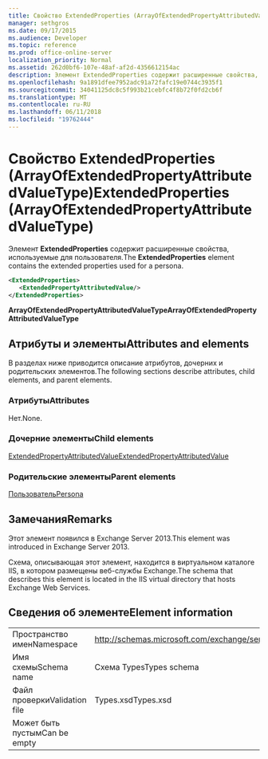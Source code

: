 ```yaml
---
title: Свойство ExtendedProperties (ArrayOfExtendedPropertyAttributedValueType)
manager: sethgros
ms.date: 09/17/2015
ms.audience: Developer
ms.topic: reference
ms.prod: office-online-server
localization_priority: Normal
ms.assetid: 262d0bf6-107e-48af-af2d-4356612154ac
description: Элемент ExtendedProperties содержит расширенные свойства, используемые для пользователя.
ms.openlocfilehash: 9a1891dfee7952adc91a72fafc19e0744c3935f1
ms.sourcegitcommit: 34041125dc8c5f993b21cebfc4f8b72f0fd2cb6f
ms.translationtype: MT
ms.contentlocale: ru-RU
ms.lasthandoff: 06/11/2018
ms.locfileid: "19762444"
---
```

# <a name="extendedproperties-arrayofextendedpropertyattributedvaluetype"></a><span data-ttu-id="35c3d-103">Свойство ExtendedProperties (ArrayOfExtendedPropertyAttributedValueType)</span><span class="sxs-lookup"><span data-stu-id="35c3d-103">ExtendedProperties (ArrayOfExtendedPropertyAttributedValueType)</span></span>

<span data-ttu-id="35c3d-104">Элемент **ExtendedProperties** содержит расширенные свойства, используемые для пользователя.</span><span class="sxs-lookup"><span data-stu-id="35c3d-104">The **ExtendedProperties** element contains the extended properties used for a persona.</span></span> 
  
```XML
<ExtendedProperties>
   <ExtendedPropertyAttributedValue/>
</ExtendedProperties>
```

 <span data-ttu-id="35c3d-105">**ArrayOfExtendedPropertyAttributedValueType**</span><span class="sxs-lookup"><span data-stu-id="35c3d-105">**ArrayOfExtendedPropertyAttributedValueType**</span></span>
## <a name="attributes-and-elements"></a><span data-ttu-id="35c3d-106">Атрибуты и элементы</span><span class="sxs-lookup"><span data-stu-id="35c3d-106">Attributes and elements</span></span>

<span data-ttu-id="35c3d-107">В разделах ниже приводится описание атрибутов, дочерних и родительских элементов.</span><span class="sxs-lookup"><span data-stu-id="35c3d-107">The following sections describe attributes, child elements, and parent elements.</span></span>
  
### <a name="attributes"></a><span data-ttu-id="35c3d-108">Атрибуты</span><span class="sxs-lookup"><span data-stu-id="35c3d-108">Attributes</span></span>

<span data-ttu-id="35c3d-109">Нет.</span><span class="sxs-lookup"><span data-stu-id="35c3d-109">None.</span></span>
  
### <a name="child-elements"></a><span data-ttu-id="35c3d-110">Дочерние элементы</span><span class="sxs-lookup"><span data-stu-id="35c3d-110">Child elements</span></span>

[<span data-ttu-id="35c3d-111">ExtendedPropertyAttributedValue</span><span class="sxs-lookup"><span data-stu-id="35c3d-111">ExtendedPropertyAttributedValue</span></span>](extendedpropertyattributedvalue.md)
  
### <a name="parent-elements"></a><span data-ttu-id="35c3d-112">Родительские элементы</span><span class="sxs-lookup"><span data-stu-id="35c3d-112">Parent elements</span></span>

[<span data-ttu-id="35c3d-113">Пользователь</span><span class="sxs-lookup"><span data-stu-id="35c3d-113">Persona</span></span>](persona.md)
  
## <a name="remarks"></a><span data-ttu-id="35c3d-114">Замечания</span><span class="sxs-lookup"><span data-stu-id="35c3d-114">Remarks</span></span>

<span data-ttu-id="35c3d-115">Этот элемент появился в Exchange Server 2013.</span><span class="sxs-lookup"><span data-stu-id="35c3d-115">This element was introduced in Exchange Server 2013.</span></span>
  
<span data-ttu-id="35c3d-116">Схема, описывающая этот элемент, находится в виртуальном каталоге IIS, в котором размещены веб-службы Exchange.</span><span class="sxs-lookup"><span data-stu-id="35c3d-116">The schema that describes this element is located in the IIS virtual directory that hosts Exchange Web Services.</span></span>
  
## <a name="element-information"></a><span data-ttu-id="35c3d-117">Сведения об элементе</span><span class="sxs-lookup"><span data-stu-id="35c3d-117">Element information</span></span>

|||
|:-----|:-----|
|<span data-ttu-id="35c3d-118">Пространство имен</span><span class="sxs-lookup"><span data-stu-id="35c3d-118">Namespace</span></span>  <br/> |http://schemas.microsoft.com/exchange/services/2006/types  <br/> |
|<span data-ttu-id="35c3d-119">Имя схемы</span><span class="sxs-lookup"><span data-stu-id="35c3d-119">Schema name</span></span>  <br/> |<span data-ttu-id="35c3d-120">Схема Types</span><span class="sxs-lookup"><span data-stu-id="35c3d-120">Types schema</span></span>  <br/> |
|<span data-ttu-id="35c3d-121">Файл проверки</span><span class="sxs-lookup"><span data-stu-id="35c3d-121">Validation file</span></span>  <br/> |<span data-ttu-id="35c3d-122">Types.xsd</span><span class="sxs-lookup"><span data-stu-id="35c3d-122">Types.xsd</span></span>  <br/> |
|<span data-ttu-id="35c3d-123">Может быть пустым</span><span class="sxs-lookup"><span data-stu-id="35c3d-123">Can be empty</span></span>  <br/> ||
   


